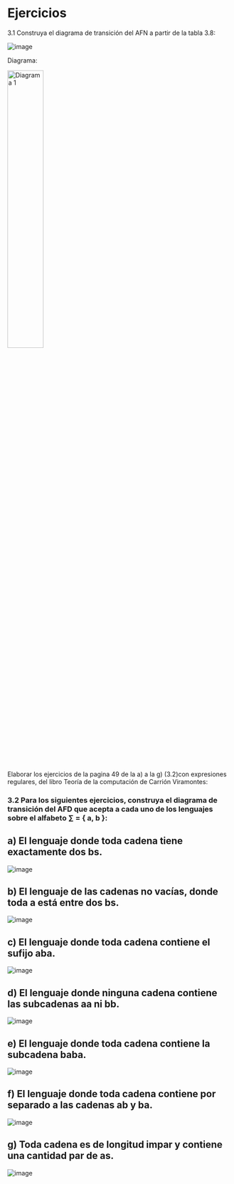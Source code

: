 # Ejercicios 
3.1 Construya el diagrama de transición del AFN a partir de la tabla 3.8:

![image](https://github.com/AlejandroGarridoV/LenguajesYAutomatas/assets/160688250/6c057c12-1aba-4d20-943f-e26a7b6bf279)

Diagrama:

<img src="https://github.com/AlejandroGarridoV/LenguajesYAutomatas/assets/160688250/8a171bec-6006-47df-ac29-29e1ae61c18c" alt="Diagrama 1" width="40%"/>

Elaborar los ejercicios de la pagina 49 de la a) a la g) (3.2)con expresiones regulares, del libro Teoría de la computación de Carrión Viramontes:

### 3.2 Para los siguientes ejercicios, construya el diagrama de transición del AFD que acepta a cada uno de los lenguajes sobre el alfabeto ∑ = { a, b }:

## a) El lenguaje donde toda cadena tiene exactamente dos bs.
![image](https://github.com/AlejandroGarridoV/LenguajesYAutomatas/assets/160688250/0d35ab60-5eb7-4d91-8e53-358951285612)

## b) El lenguaje de las cadenas no vacías, donde toda a está entre dos bs.
![image](https://github.com/AlejandroGarridoV/LenguajesYAutomatas/assets/160688250/0717d6e1-1222-43e6-a6e6-614eb87d40b6)

## c) El lenguaje donde toda cadena contiene el sufijo aba.
![image](https://github.com/AlejandroGarridoV/LenguajesYAutomatas/assets/160688250/4520bb58-6ddd-4274-98e1-2947653ffb56)

## d) El lenguaje donde ninguna cadena contiene las subcadenas aa ni bb.
![image](https://github.com/AlejandroGarridoV/LenguajesYAutomatas/assets/160688250/fc11fbe2-18f6-4fd7-860e-947d14ab0e78)

## e) El lenguaje donde toda cadena contiene la subcadena baba.
![image](https://github.com/AlejandroGarridoV/LenguajesYAutomatas/assets/160688250/1f86efdd-60e0-4b6e-96e1-a2439bf04571)

## f) El lenguaje donde toda cadena contiene por separado a las cadenas ab y ba.
![image](https://github.com/AlejandroGarridoV/LenguajesYAutomatas/assets/160688250/05596389-d491-4b7c-973a-1fc9c8207468)

## g) Toda cadena es de longitud impar y contiene una cantidad par de as.
![image](https://github.com/AlejandroGarridoV/LenguajesYAutomatas/assets/160688250/2adf5a32-4cc9-41b7-9815-fde6b34b9145)


